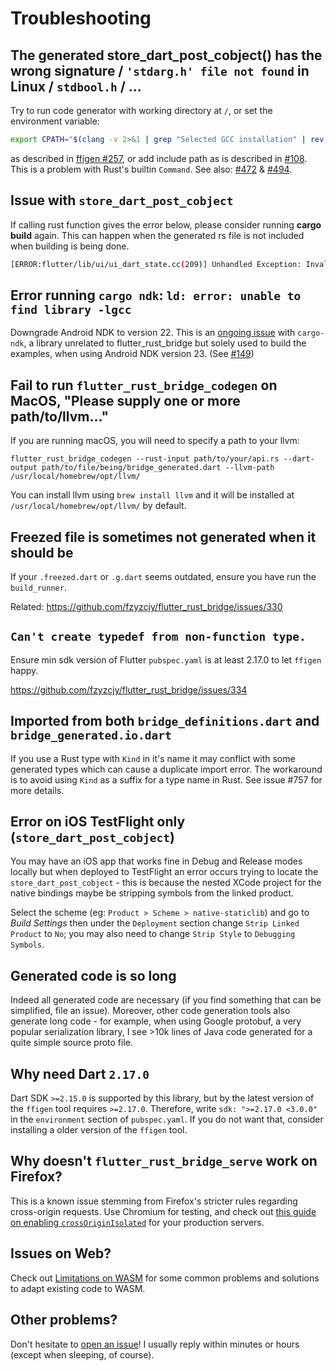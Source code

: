 # Troubleshooting

## The generated store_dart_post_cobject() has the wrong signature / `'stdarg.h' file not found` in Linux / `stdbool.h` / ...

Try to run code generator with working directory at `/`, or set the environment variable:
```bash
export CPATH="$(clang -v 2>&1 | grep "Selected GCC installation" | rev | cut -d' ' -f1 | rev)/include"
```
as described in [ffigen #257](https://github.com/dart-lang/ffigen/issues/257), or add include path as is described in [#108](https://github.com/fzyzcjy/flutter_rust_bridge/issues/108). This is a problem with Rust's builtin `Command`. See also: [#472](https://github.com/fzyzcjy/flutter_rust_bridge/issues/472) & [#494](https://github.com/fzyzcjy/flutter_rust_bridge/issues/494).

## Issue with `store_dart_post_cobject`

If calling rust function gives the error below, please consider running **cargo build** again. This can happen when the generated rs file is not included when building is being done.
```sh
[ERROR:flutter/lib/ui/ui_dart_state.cc(209)] Unhandled Exception: Invalid argument(s): Failed to lookup symbol 'store_dart_post_cobject': target/debug/libadder.so: undefined symbol: store_dart_post_cobject
```

## Error running `cargo ndk`: `ld: error: unable to find library -lgcc`

Downgrade Android NDK to version 22. This is an [ongoing issue](https://github.com/bbqsrc/cargo-ndk/issues/22) with `cargo-ndk`, a library unrelated to flutter_rust_bridge but solely used to build the examples, when using Android NDK version 23. (See [#149](https://github.com/fzyzcjy/flutter_rust_bridge/issues/149))

## Fail to run `flutter_rust_bridge_codegen` on MacOS, "Please supply one or more path/to/llvm..."

If you are running macOS, you will need to specify a path to your llvm:
```shell
flutter_rust_bridge_codegen --rust-input path/to/your/api.rs --dart-output path/to/file/being/bridge_generated.dart --llvm-path /usr/local/homebrew/opt/llvm/
```
You can install llvm using `brew install llvm` and it will be installed at `/usr/local/homebrew/opt/llvm/` by default.

## Freezed file is sometimes not generated when it should be

If your `.freezed.dart` or `.g.dart` seems outdated, ensure you have run the `build_runner`.

Related: https://github.com/fzyzcjy/flutter_rust_bridge/issues/330

## `Can't create typedef from non-function type.`

Ensure min sdk version of Flutter `pubspec.yaml` is at least 2.17.0 to let `ffigen` happy.

https://github.com/fzyzcjy/flutter_rust_bridge/issues/334

## Imported from both `bridge_definitions.dart` and `bridge_generated.io.dart`

If you use a Rust type with `Kind` in it's name it may conflict with some generated types which can cause a duplicate import error. The workaround is to avoid using `Kind` as a suffix for a type name in Rust. See issue #757 for more details.

## Error on iOS TestFlight only (`store_dart_post_cobject`)

You may have an iOS app that works fine in Debug and Release modes locally but when deployed to TestFlight an error occurs trying to locate the `store_dart_post_cobject` - this is because the nested XCode project for the native bindings maybe be stripping symbols from the linked product.

Select the scheme (eg: `Product > Scheme > native-staticlib`) and go to *Build Settings* then under the `Deployment` section change `Strip Linked Product` to `No`; you may also need to change `Strip Style` to `Debugging Symbols`.

## Generated code is so long

Indeed all generated code are necessary (if you find something that can be simplified, file an issue). Moreover, other code generation tools also generate long code - for example, when using Google protobuf, a very popular serialization library, I see >10k lines of Java code generated for a quite simple source proto file.

## Why need Dart `2.17.0`

Dart SDK `>=2.15.0` is supported by this library, but by the latest version of the `ffigen` tool requires `>=2.17.0`. Therefore, write `sdk: ">=2.17.0 <3.0.0"` in the `environment` section of `pubspec.yaml`. If you do not want that, consider installing a older version of the `ffigen` tool.

## Why doesn't `flutter_rust_bridge_serve` work on Firefox?

This is a known issue stemming from Firefox's stricter rules regarding cross-origin requests. Use Chromium for testing, and check out
[this guide on enabling `crossOriginIsolated`](https://web.dev/cross-origin-isolation-guide/) for your production servers.

## Issues on Web?

Check out [Limitations on WASM](./wasm_limitations.md) for some common problems and solutions
to adapt existing code to WASM.

## Other problems?

Don't hesitate to [open an issue](https://github.com/fzyzcjy/flutter_rust_bridge/issues/new/choose)! I usually reply within minutes or hours (except when sleeping, of course).
